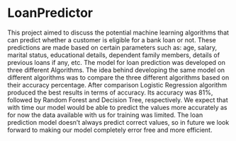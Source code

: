 # LoanPredictor
This project aimed to discuss the potential machine learning algorithms that can predict whether a customer is eligible for a bank loan or not. These predictions are made based on certain parameters such as: age, salary, marital status, educational details, dependent family members, details of previous loans if any, etc. The model for loan prediction was developed on three different Algorithms. The idea behind developing the same model on different algorithms was to compare the three different algorithms based on their accuracy percentage. After comparison Logistic Regression algorithm produced the best results in terms of accuracy. Its accuracy was 81%, followed by Random Forest and Decision Tree, respectively. We expect that with time our model would be able to predict the values more accurately as for now the data available with us for training was limited. The loan prediction model doesn’t always predict correct values, so in future we look forward to making our model completely error free and more efficient.
